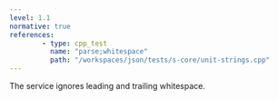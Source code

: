 ```yaml
---
level: 1.1
normative: true
references:
        - type: cpp_test
          name: "parse;whitespace"
          path: "/workspaces/json/tests/s-core/unit-strings.cpp"
---
```


The service ignores leading and trailing whitespace.